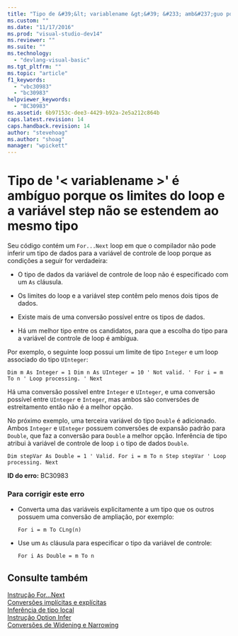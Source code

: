 ```yaml
---
title: "Tipo de &#39;&lt; variablename &gt;&#39; &#233; amb&#237;guo porque os limites do loop e a vari&#225;vel step n&#227;o se estendem ao mesmo tipo | Microsoft Docs"
ms.custom: ""
ms.date: "11/17/2016"
ms.prod: "visual-studio-dev14"
ms.reviewer: ""
ms.suite: ""
ms.technology: 
  - "devlang-visual-basic"
ms.tgt_pltfrm: ""
ms.topic: "article"
f1_keywords: 
  - "vbc30983"
  - "bc30983"
helpviewer_keywords: 
  - "BC30983"
ms.assetid: 6b97153c-dee3-4429-b92a-2e5a212c864b
caps.latest.revision: 14
caps.handback.revision: 14
author: "stevehoag"
ms.author: "shoag"
manager: "wpickett"
---
```

# Tipo de &#39;&lt; variablename &gt;&#39; &#233; amb&#237;guo porque os limites do loop e a vari&#225;vel step n&#227;o se estendem ao mesmo tipo
Seu código contém um `For...Next` loop em que o compilador não pode inferir um tipo de dados para a variável de controle de loop porque as condições a seguir for verdadeira:  
  
-   O tipo de dados da variável de controle de loop não é especificado com um `As` cláusula.  
  
-   Os limites do loop e a variável step contêm pelo menos dois tipos de dados.  
  
-   Existe mais de uma conversão possível entre os tipos de dados.  
  
-   Há um melhor tipo entre os candidatos, para que a escolha do tipo para a variável de controle de loop é ambígua.  
  
 Por exemplo, o seguinte loop possui um limite de tipo `Integer` e um loop associado do tipo `UInteger`:  
  
```vb#  
Dim m As Integer = 1 Dim n As UInteger = 10 ' Not valid. ' For i = m To n ' Loop processing. ' Next  
```  
  
 Há uma conversão possível entre `Integer` e `UInteger`, e uma conversão possível entre `UInteger` e `Integer`, mas ambos são conversões de estreitamento então não é a melhor opção.  
  
 No próximo exemplo, uma terceira variável do tipo `Double` é adicionado. Ambos `Integer` e `UInteger` possuem conversões de expansão padrão para `Double`, que faz a conversão para `Double` a melhor opção. Inferência de tipo atribui à variável de controle de loop `i` o tipo de dados `Double`.  
  
```vb#  
Dim stepVar As Double = 1 ' Valid. For i = m To n Step stepVar ' Loop processing. Next  
```  
  
 **ID do erro:** BC30983  
  
### Para corrigir este erro  
  
-   Converta uma das variáveis explicitamente a um tipo que os outros possuem uma conversão de ampliação, por exemplo:  
  
    ```  
    For i = m To CLng(n)  
    ```  
  
-   Use um `As` cláusula para especificar o tipo da variável de controle:  
  
    ```  
    For i As Double = m To n   
    ```  
  
## Consulte também  
 [Instrução For...Next](/dotnet/visual-basic/language-reference/statements/for-next-statement)   
 [Conversões implícitas e explícitas](/dotnet/visual-basic/programming-guide/language-features/data-types/implicit-and-explicit-conversions)   
 [Inferência de tipo local](/dotnet/visual-basic/programming-guide/language-features/variables/local-type-inference)   
 [Instrução Option Infer](/dotnet/visual-basic/language-reference/statements/option-infer-statement)   
 [Conversões de Widening e Narrowing](/dotnet/visual-basic/programming-guide/language-features/data-types/widening-and-narrowing-conversions)